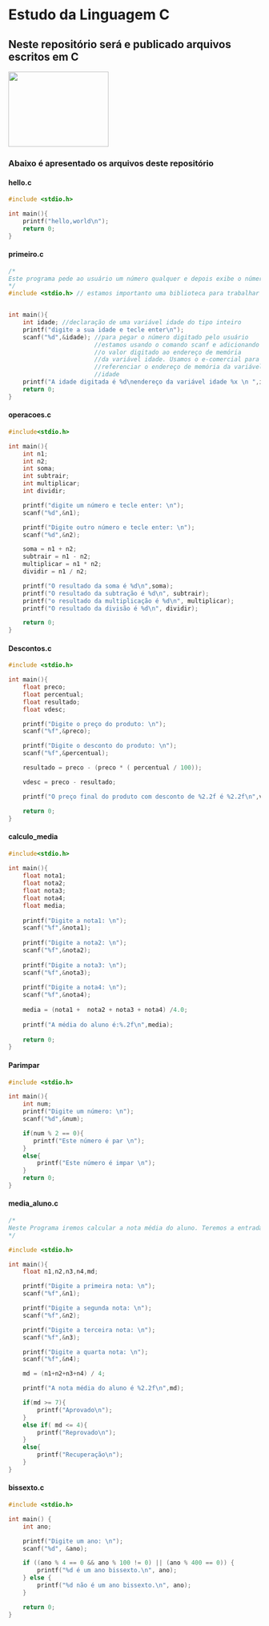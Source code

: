 # Estudo da Linguagem C
## Neste repositório será e publicado arquivos escritos em C

<img src="https://codigo35.com/wp-content/uploads/2023/09/695px-C_Programming_Language.svg_.png" height="150" width="200">

### Abaixo é apresentado os arquivos deste repositório

#### hello.c

```c
#include <stdio.h>

int main(){
    printf("hello,world\n");
    return 0;
}
```
#### primeiro.c

```c
/*
Este programa pede ao usuário um número qualquer e depois exibe o número na tela
*/
#include <stdio.h> // estamos importanto uma biblioteca para trabalhar com entrada e saida de dados


int main(){
    int idade; //declaração de uma variável idade do tipo inteiro
    printf("digite a sua idade e tecle enter\n");
    scanf("%d",&idade); //para pegar o número digitado pelo usuário
                        //estamos usando o comando scanf e adicionando
                        //o valor digitado ao endereço de memória 
                        //da variável idade. Usamos o e-comercial para 
                        //referenciar o endereço de memória da variável
                        //idade
    printf("A idade digitada é %d\nendereço da variável idade %x \n ",idade, &idade);
    return 0;                    
}
```
#### operacoes.c

```c
#include<stdio.h>

int main(){
    int n1;
    int n2;
    int soma;
    int subtrair;
    int multiplicar;
    int dividir;

    printf("digite um número e tecle enter: \n");
    scanf("%d",&n1);

    printf("Digite outro número e tecle enter: \n");
    scanf("%d",&n2);

    soma = n1 + n2;
    subtrair = n1 - n2;
    multiplicar = n1 * n2;
    dividir = n1 / n2;

    printf("O resultado da soma é %d\n",soma);
    printf("O resultado da subtração é %d\n", subtrair);
    printf("o resultado da multiplicação é %d\n", multiplicar);
    printf("O resultado da divisão é %d\n", dividir);

    return 0;
}
```
#### Descontos.c

```c
#include <stdio.h>

int main(){
    float preco;
    float percentual;
    float resultado;
    float vdesc;

    printf("Digite o preço do produto: \n");
    scanf("%f",&preco);

    printf("Digite o desconto do produto: \n");
    scanf("%f",&percentual);

    resultado = preco - (preco * ( percentual / 100));

    vdesc = preco - resultado;

    printf("O preço final do produto com desconto de %2.2f é %2.2f\n",vdesc,resultado);

    return 0;
}
```

#### calculo_media

```c
#include<stdio.h>
 
int main(){
    float nota1;
    float nota2;
    float nota3;
    float nota4;
    float media;
 
    printf("Digite a nota1: \n");
    scanf("%f",&nota1);
 
    printf("Digite a nota2: \n");
    scanf("%f",&nota2);
 
    printf("Digite a nota3: \n");
    scanf("%f",&nota3);
 
    printf("Digite a nota4: \n");
    scanf("%f",&nota4);
 
    media = (nota1 +  nota2 + nota3 + nota4) /4.0;
 
    printf("A média do aluno é:%.2f\n",media);
 
    return 0;
}
```
#### Parimpar

```c
#include <stdio.h>

int main(){
    int num;
    printf("Digite um número: \n");
    scanf("%d",&num);

    if(num % 2 == 0){
       printf("Este número é par \n");    
    }
    else{
        printf("Este número é impar \n");
    }
    return 0;
}    

```
#### media_aluno.c
```c
/*
Neste Programa iremos calcular a nota média do aluno. Teremos a entrada de 4 notas, depois será feito o cálculo de média, onde iremos somar as nitas e depois dividir por 4. Se o aluno tiver uma média acima ou igual a 7, então estará aprovado; caso o aluno de tenha uma menor ou igual a 4, então o aluno estará aprovado; caso contrário, estará em recuperação
*/

#include <stdio.h>

int main(){
    float n1,n2,n3,n4,md;

    printf("Digite a primeira nota: \n");
    scanf("%f",&n1);

    printf("Digite a segunda nota: \n");
    scanf("%f",&n2);

    printf("Digite a terceira nota: \n");
    scanf("%f",&n3);

    printf("Digite a quarta nota: \n");
    scanf("%f",&n4);

    md = (n1+n2+n3+n4) / 4;

    printf("A nota média do aluno é %2.2f\n",md);

    if(md >= 7){
        printf("Aprovado\n");
    }
    else if( md <= 4){
        printf("Reprovado\n");
    }
    else{
        printf("Recuperação\n");
    }
}
```
#### bissexto.c
```c
#include <stdio.h>

int main() {
    int ano;

    printf("Digite um ano: \n");
    scanf("%d", &ano);

    if ((ano % 4 == 0 && ano % 100 != 0) || (ano % 400 == 0)) {
        printf("%d é um ano bissexto.\n", ano);
    } else {
        printf("%d não é um ano bissexto.\n", ano);
    }

    return 0;
}

```

































































































































































































































































































